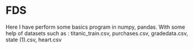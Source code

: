 # FDS
Here I have perform some basics program in numpy, pandas.
With some help of datasets such as : titanic_train.csv, purchases.csv, gradedata.csv, state (1).csv, heart.csv
